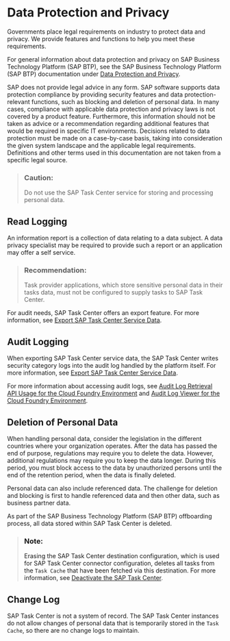 <!-- loio8bd310af7d424384a0895062d7b8901a -->

# Data Protection and Privacy

Governments place legal requirements on industry to protect data and privacy. We provide features and functions to help you meet these requirements.

For general information about data protection and privacy on SAP Business Technology Platform \(SAP BTP\), see the SAP Business Technology Platform \(SAP BTP\) documentation under [Data Protection and Privacy](https://help.sap.com/viewer/65de2977205c403bbc107264b8eccf4b/Cloud/en-US/7e513d31704a4a87831191e504ca850a.html).

SAP does not provide legal advice in any form. SAP software supports data protection compliance by providing security features and data protection-relevant functions, such as blocking and deletion of personal data. In many cases, compliance with applicable data protection and privacy laws is not covered by a product feature. Furthermore, this information should not be taken as advice or a recommendation regarding additional features that would be required in specific IT environments. Decisions related to data protection must be made on a case-by-case basis, taking into consideration the given system landscape and the applicable legal requirements. Definitions and other terms used in this documentation are not taken from a specific legal source.

> ### Caution:  
> Do not use the SAP Task Center service for storing and processing personal data.



<a name="loio8bd310af7d424384a0895062d7b8901a__section_my2_djp_h3b"/>

## Read Logging

An information report is a collection of data relating to a data subject. A data privacy specialist may be required to provide such a report or an application may offer a self service.

> ### Recommendation:  
> Task provider applications, which store sensitive personal data in their tasks data, must not be configured to supply tasks to SAP Task Center.

For audit needs, SAP Task Center offers an export feature. For more information, see [Export SAP Task Center Service Data](../40-administration/export-sap-task-center-service-data-1dfb750.md).



<a name="loio8bd310af7d424384a0895062d7b8901a__section_fpl_2qh_j3b"/>

## Audit Logging

When exporting SAP Task Center service data, the SAP Task Center writes security category logs into the audit log handled by the platform itself. For more information, see [Export SAP Task Center Service Data](../40-administration/export-sap-task-center-service-data-1dfb750.md).

For more information about accessing audit logs, see [Audit Log Retrieval API Usage for the Cloud Foundry Environment](https://help.sap.com/viewer/65de2977205c403bbc107264b8eccf4b/Cloud/en-US/30ece35bac024ca69de8b16bff79c413.html) and [Audit Log Viewer for the Cloud Foundry Environment](https://help.sap.com/viewer/65de2977205c403bbc107264b8eccf4b/Cloud/en-US/e3baa5f1a0c64c44aac8ab3ea3d1b500.html).



<a name="loio8bd310af7d424384a0895062d7b8901a__section_wmc_ytp_h3b"/>

## Deletion of Personal Data

When handling personal data, consider the legislation in the different countries where your organization operates. After the data has passed the end of purpose, regulations may require you to delete the data. However, additional regulations may require you to keep the data longer. During this period, you must block access to the data by unauthorized persons until the end of the retention period, when the data is finally deleted.

Personal data can also include referenced data. The challenge for deletion and blocking is first to handle referenced data and then other data, such as business partner data.

As part of the SAP Business Technology Platform \(SAP BTP\) offboarding process, all data stored within SAP Task Center is deleted.

> ### Note:  
> Erasing the SAP Task Center destination configuration, which is used for SAP Task Center connector configuration, deletes all tasks from the `Task Cache` that have been fetched via this destination. For more information, see [Deactivate the SAP Task Center](../40-administration/deactivate-the-sap-task-center-2183b2b.md).



<a name="loio8bd310af7d424384a0895062d7b8901a__section_bmw_hvp_h3b"/>

## Change Log

SAP Task Center is not a system of record. The SAP Task Center instances do not allow changes of personal data that is temporarily stored in the `Task Cache`, so there are no change logs to maintain.


